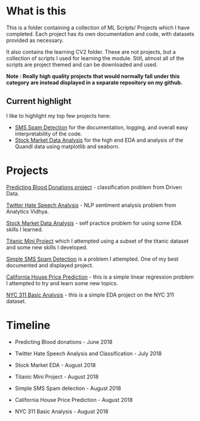 # What is this

This is a folder containing a collection of ML Scripts/ Projects which I have completed. Each project has its own documentation and code, with datasets provided as necessary.

It also contains the learning CV2 folder. These are not projects, but a collection of scripts I used for learning the module. Still, almost all of the scripts are project themed and can be downloaded and used.

__Note : Really high quality projects that would normally fall under this category are instead displayed in a separate repository on my github.__

## Current highlight

I like to highlight my top few projects here:
* [SMS Spam Detection](https://github.com/PranavEranki/ML-Projects/tree/master/SimpleSpamCollectionSMS) for the documentation, logging, and overall easy interpretability of the code.
* [Stock Market Data Analysis](https://github.com/PranavEranki/ML-Projects/tree/master/StockMarketDataAnalysisSimple) for the high end EDA and analysis of the Quandl data using matplotlib and seaborn.


# Projects

[Predicting Blood Donations project](https://github.com/PranavEranki/ML-Scripts/tree/master/PredictingBloodDonations) - classification problem from Driven Data.

[Twitter Hate Speech Analysis](https://github.com/PranavEranki/ML-Scripts/tree/master/TwitterHateSpeechAnalysis) - NLP sentiment analysis problem from Analytics Vidhya.

[Stock Market Data Analysis](https://github.com/PranavEranki/ML-Projects/tree/master/StockMarketDataAnalysisSimple) - self practice problem for using some EDA skills I learned.

[Titanic Mini Project](https://github.com/PranavEranki/ML-Projects/tree/master/TitanicMiniProject) which I attempted using a subset of the titanic dataset and some new skills I developed.

[Simple SMS Spam Detection](https://github.com/PranavEranki/ML-Projects/tree/master/SimpleSpamCollectionSMS) is a problem I attempted. One of my best documented and displayed project.

[California House Price Prediction](https://github.com/PranavEranki/ML-Projects/tree/master/California%20Housing%20Price%20Prediction) - this is a simple linear regression problem I attempted to try and learn some new topics.

[NYC 311 Basic Analysis](https://github.com/PranavEranki/ML-Projects/tree/master/NYC311BasicAnalysis) - this is a simple EDA project on the NYC 311 dataset.

# Timeline

* Predicting Blood donations - June 2018

* Twitter Hate Speech Analysis and Classification - July 2018

* Stock Market EDA - August 2018

* Titanic Mini Project - August 2018

* Simple SMS Spam detection - August 2018

* California House Price Prediction - August 2018

* NYC 311 Basic Analysis - August 2018

